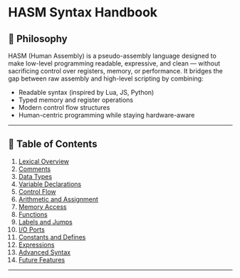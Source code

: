 # HASM Syntax Handbook    
    
## 🧠 Philosophy    
    
HASM (Human Assembly) is a pseudo-assembly language designed to make low-level programming readable, expressive, and clean — without sacrificing control over registers, memory, or performance. It bridges the gap between raw assembly and high-level scripting by combining:    
    
* Readable syntax (inspired by Lua, JS, Python)    
* Typed memory and register operations    
* Modern control flow structures    
* Human-centric programming while staying hardware-aware    
    
---    
    
## 📌 Table of Contents    
    
1. [Lexical Overview](#1-lexical-overview)    
2. [Comments](#2-comments)    
3. [Data Types](#3-data-types)    
4. [Variable Declarations](#4-variable-declarations)    
5. [Control Flow](#5-control-flow)    
6. [Arithmetic and Assignment](#6-arithmetic-and-assignment)    
7. [Memory Access](#7-memory-access)    
8. [Functions](#8-functions)    
9. [Labels and Jumps](#9-labels-and-jumps)    
10. [I/O Ports](#10-io-ports)    
11. [Constants and Defines](#11-constants-and-defines)    
12. [Expressions](#12-expressions)    
13. [Advanced Syntax](#13-advanced-syntax)    
14. [Future Features](#14-future-features)    
    
---    